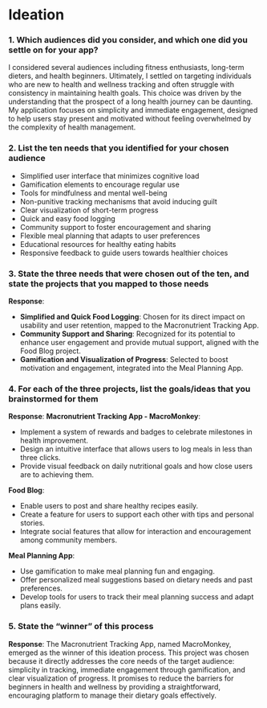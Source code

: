 # Ideation

### 1. Which audiences did you consider, and which one did you settle on for your app?

I considered several audiences including fitness enthusiasts, long-term dieters, and health beginners. Ultimately, I settled on targeting individuals who are new to health and wellness tracking and often struggle with consistency in maintaining health goals. This choice was driven by the understanding that the prospect of a long health journey can be daunting. My application focuses on simplicity and immediate engagement, designed to help users stay present and motivated without feeling overwhelmed by the complexity of health management.

### 2. List the ten needs that you identified for your chosen audience

- Simplified user interface that minimizes cognitive load
- Gamification elements to encourage regular use
- Tools for mindfulness and mental well-being
- Non-punitive tracking mechanisms that avoid inducing guilt
- Clear visualization of short-term progress
- Quick and easy food logging
- Community support to foster encouragement and sharing
- Flexible meal planning that adapts to user preferences
- Educational resources for healthy eating habits
- Responsive feedback to guide users towards healthier choices

### 3. State the three needs that were chosen out of the ten, and state the projects that you mapped to those needs

**Response**:
- **Simplified and Quick Food Logging**: Chosen for its direct impact on usability and user retention, mapped to the Macronutrient Tracking App.
- **Community Support and Sharing**: Recognized for its potential to enhance user engagement and provide mutual support, aligned with the Food Blog project.
- **Gamification and Visualization of Progress**: Selected to boost motivation and engagement, integrated into the Meal Planning App.

### 4. For each of the three projects, list the goals/ideas that you brainstormed for them

**Response**: 
**Macronutrient Tracking App - MacroMonkey**:
- Implement a system of rewards and badges to celebrate milestones in health improvement.
- Design an intuitive interface that allows users to log meals in less than three clicks.
- Provide visual feedback on daily nutritional goals and how close users are to achieving them.

**Food Blog**:
- Enable users to post and share healthy recipes easily.
- Create a feature for users to support each other with tips and personal stories.
- Integrate social features that allow for interaction and encouragement among community members.

**Meal Planning App**:
- Use gamification to make meal planning fun and engaging.
- Offer personalized meal suggestions based on dietary needs and past preferences.
- Develop tools for users to track their meal planning success and adapt plans easily.

### 5. State the “winner” of this process

**Response**:
The Macronutrient Tracking App, named MacroMonkey, emerged as the winner of this ideation process. This project was chosen because it directly addresses the core needs of the target audience: simplicity in tracking, immediate engagement through gamification, and clear visualization of progress. It promises to reduce the barriers for beginners in health and wellness by providing a straightforward, encouraging platform to manage their dietary goals effectively.
